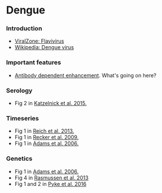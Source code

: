 # Dengue

### Introduction

* [ViralZone: Flavivirus](http://viralzone.expasy.org/all_by_protein/24.html)
* [Wikipedia: Dengue virus](https://en.wikipedia.org/wiki/Dengue_virus)

### Important features

* [Antibody dependent enhancement](https://en.wikipedia.org/wiki/Antibody-dependent_enhancement). What's going on here?

### Serology

* Fig 2 in [Katzelnick et al. 2015.](katzelnick-dengue-serology.pdf)

### Timeseries

* Fig 1 in [Reich et al. 2013.](reich-dengue-timeseries.pdf)
* Fig 1 in [Recker et al. 2009.](recker-dengue-timeseries.pdf)
* Fig 1 in [Adams et al. 2006.](adams-dengue-genetics.pdf)

### Genetics

* Fig 1 in [Adams et al. 2006.](adams-dengue-genetics.pdf)
* Fig 4 in [Rasmussen et al. 2013](rasmussen-dengue-sequence.pdf)
* Fig 1 and 2 in [Pyke et al. 2016](pyke-dengue-genetics.pdf)
